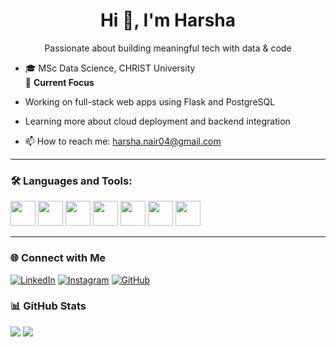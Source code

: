 <h1 align="center">Hi 👋, I'm Harsha</h1>
<p align="center">Passionate about building meaningful tech with data & code</p>

- 🎓 MSc Data Science, CHRIST University  
🚀 **Current Focus**
- Working on full-stack web apps using Flask and PostgreSQL
- Learning more about cloud deployment and backend integration
  
- 📫 How to reach me: [harsha.nair04@gmail.com](mailto:harsha.nair04@gmail.com)

---

### 🛠️ Languages and Tools:

<p align="left">
  <img src="https://cdn.jsdelivr.net/gh/devicons/devicon/icons/python/python-original.svg" width="40" />
  <img src="https://cdn.jsdelivr.net/gh/devicons/devicon/icons/flask/flask-original.svg" width="40" />
  <img src="https://cdn.jsdelivr.net/gh/devicons/devicon/icons/javascript/javascript-original.svg" width="40" />
  <img src="https://cdn.jsdelivr.net/gh/devicons/devicon/icons/html5/html5-original.svg" width="40" />
  <img src="https://cdn.jsdelivr.net/gh/devicons/devicon/icons/css3/css3-original.svg" width="40" />
  <img src="https://cdn.jsdelivr.net/gh/devicons/devicon/icons/postgresql/postgresql-original.svg" width="40" />
  <img src="https://cdn.jsdelivr.net/gh/devicons/devicon/icons/mysql/mysql-original.svg" width="40" />
</p>

---

### 🌐 Connect with Me

[![LinkedIn](https://img.shields.io/badge/-LinkedIn-blue?style=flat-square&logo=linkedin&logoColor=white)](https://www.linkedin.com/in/harsha-k-98a6222ba/)
[![Instagram](https://img.shields.io/badge/-Instagram-E4405F?style=flat-square&logo=instagram&logoColor=white)](https://instagram.com/harsha_k04)
[![GitHub](https://img.shields.io/badge/-GitHub-black?style=flat-square&logo=github&logoColor=white)](https://github.com/Harsha-k04)

### 📊 GitHub Stats

![](https://komarev.com/ghpvc/?username=Harsha-k04&color=blue)
![](https://github-readme-stats.vercel.app/api?username=Harsha-k04&show_icons=true&theme=dark)

